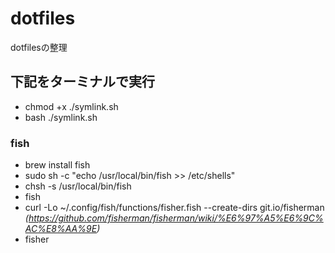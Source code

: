dotfiles
========
dotfilesの整理

下記をターミナルで実行
-------
* chmod +x ./symlink.sh
* bash ./symlink.sh

### fish
* brew install fish
* sudo sh -c "echo /usr/local/bin/fish >> /etc/shells"
* chsh -s /usr/local/bin/fish
* fish
* curl -Lo ~/.config/fish/functions/fisher.fish --create-dirs git.io/fisherman
  *(https://github.com/fisherman/fisherman/wiki/%E6%97%A5%E6%9C%AC%E8%AA%9E)*
* fisher
